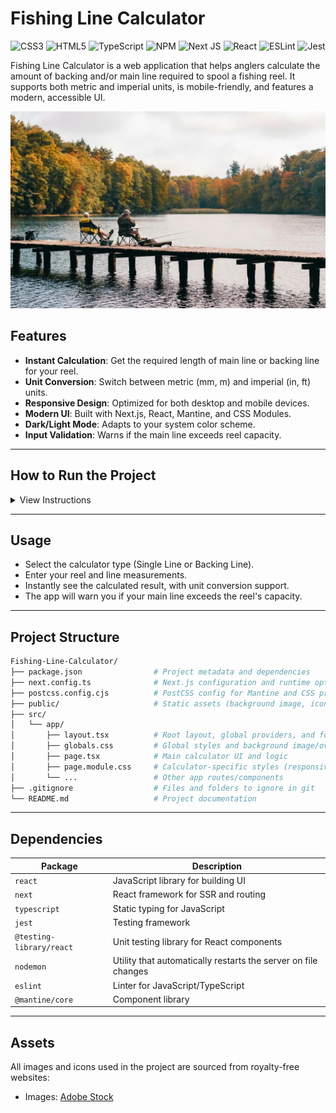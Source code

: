 # Fishing Line Calculator

![CSS3](https://img.shields.io/badge/css3-%231572B6.svg?style=for-the-badge&logo=css3&logoColor=white) ![HTML5](https://img.shields.io/badge/html5-%23E34F26.svg?style=for-the-badge&logo=html5&logoColor=white) ![TypeScript](https://img.shields.io/badge/typescript-%23007ACC.svg?style=for-the-badge&logo=typescript&logoColor=white) ![NPM](https://img.shields.io/badge/NPM-%23CB3837.svg?style=for-the-badge&logo=npm&logoColor=white) ![Next JS](https://img.shields.io/badge/Next-black?style=for-the-badge&logo=next.js&logoColor=white) ![React](https://img.shields.io/badge/react-%2320232a.svg?style=for-the-badge&logo=react&logoColor=%2361DAFB) ![ESLint](https://img.shields.io/badge/ESLint-4B3263?style=for-the-badge&logo=eslint&logoColor=white) ![Jest](https://img.shields.io/badge/-jest-%23C21325?style=for-the-badge&logo=jest&logoColor=white)

Fishing Line Calculator is a web application that helps anglers calculate the amount of backing and/or main line required to spool a fishing reel. It supports both metric and imperial units, is mobile-friendly, and features a modern, accessible UI.

![Screenshot](public/background.webp)

## Features

* **Instant Calculation**: Get the required length of main line or backing line for your reel.
* **Unit Conversion**: Switch between metric (mm, m) and imperial (in, ft) units.
* **Responsive Design**: Optimized for both desktop and mobile devices.
* **Modern UI**: Built with Next.js, React, Mantine, and CSS Modules.
* **Dark/Light Mode**: Adapts to your system color scheme.
* **Input Validation**: Warns if the main line exceeds reel capacity.

---

## How to Run the Project

<details>
<summary>View Instructions</summary>

### 1. Clone the Repository

```bash
git clone https://github.com/Noah-Bakr/Fishing-Line-Calculator.git
cd Fishing-Line-Calculator
```

### 2. Install Dependencies

Make sure you have **Node.js (v18+)** and npm installed. Then run:

```bash
npm install
```

### 3. Start the Development Server

```bash
npm run dev
```

Open [http://localhost:3000](http://localhost:3000) in your browser to use the calculator.

</details>

---

## Usage

* Select the calculator type (Single Line or Backing Line).
* Enter your reel and line measurements.
* Instantly see the calculated result, with unit conversion support.
* The app will warn you if your main line exceeds the reel's capacity.

---

## Project Structure

```bash
Fishing-Line-Calculator/
├── package.json                # Project metadata and dependencies
├── next.config.ts              # Next.js configuration and runtime options
├── postcss.config.cjs          # PostCSS config for Mantine and CSS processing
├── public/                     # Static assets (background image, icons, etc.)
├── src/
│   └── app/
│       ├── layout.tsx          # Root layout, global providers, and fonts
│       ├── globals.css         # Global styles and background image/overlay
│       ├── page.tsx            # Main calculator UI and logic
│       ├── page.module.css     # Calculator-specific styles (responsive, modern)
│       └── ...                 # Other app routes/components
├── .gitignore                  # Files and folders to ignore in git
└── README.md                   # Project documentation
```

---

## Dependencies

| Package                   | Description                                                        |
|---------------------------|--------------------------------------------------------------------|
| `react`                   | JavaScript library for building UI                                 |
| `next`                    | React framework for SSR and routing                                |
| `typescript`              | Static typing for JavaScript                                       |
| `jest`                    | Testing framework                                                  |
| `@testing-library/react`  | Unit testing library for React components                          |
| `nodemon`                 | Utility that automatically restarts the server on file changes     |
| `eslint`                  | Linter for JavaScript/TypeScript                                   |
| `@mantine/core`           | Component library                                                  |

---

## Assets

All images and icons used in the project are sourced from royalty-free websites:

* Images: [Adobe Stock](https://stock.adobe.com)
